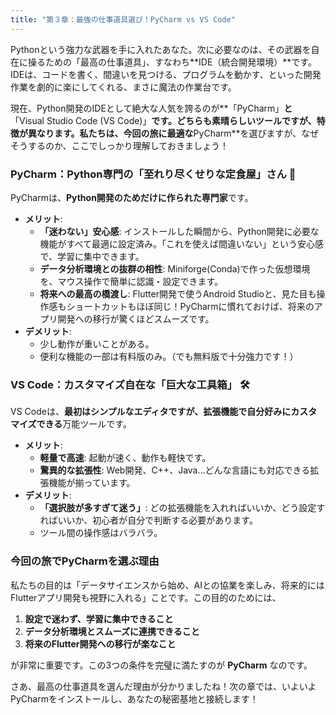 ```yaml
---
title: "第３章：最強の仕事道具選び！PyCharm vs VS Code"
---
```


Pythonという強力な武器を手に入れたあなた。次に必要なのは、その武器を自在に操るための「最高の仕事道具」、すなわち**IDE（統合開発環境）**です。IDEは、コードを書く、間違いを見つける、プログラムを動かす、といった開発作業を劇的に楽にしてくれる、まさに魔法の作業台です。

現在、Python開発のIDEとして絶大な人気を誇るのが**「PyCharm」**と**「Visual Studio Code (VS Code)」**です。どちらも素晴らしいツールですが、特徴が異なります。私たちは、今回の旅に最適な**PyCharm**を選びますが、なぜそうするのか、ここでしっかり理解しておきましょう！

### PyCharm：Python専門の「至れり尽くせりな定食屋」さん 🍱

PyCharmは、**Python開発のためだけに作られた専門家**です。

*   **メリット**:
    *   **「迷わない」安心感**: インストールした瞬間から、Python開発に必要な機能がすべて最適に設定済み。「これを使えば間違いない」という安心感で、学習に集中できます。
    *   **データ分析環境との抜群の相性**: Miniforge(Conda)で作った仮想環境を、マウス操作で簡単に認識・設定できます。
    *   **将来への最高の橋渡し**: Flutter開発で使うAndroid Studioと、見た目も操作感もショートカットもほぼ同じ！PyCharmに慣れておけば、将来のアプリ開発への移行が驚くほどスムーズです。
*   **デメリット**:
    *   少し動作が重いことがある。
    *   便利な機能の一部は有料版のみ。（でも無料版で十分強力です！）

### VS Code：カスタマイズ自在な「巨大な工具箱」 🛠️

VS Codeは、**最初はシンプルなエディタですが、拡張機能で自分好みにカスタマイズできる**万能ツールです。

*   **メリット**:
    *   **軽量で高速**: 起動が速く、動作も軽快です。
    *   **驚異的な拡張性**: Web開発、C++、Java…どんな言語にも対応できる拡張機能が揃っています。
*   **デメリット**:
    *   **「選択肢が多すぎて迷う」**: どの拡張機能を入れればいいか、どう設定すればいいか、初心者が自分で判断する必要があります。
    *   ツール間の操作感はバラバラ。

### 今回の旅でPyCharmを選ぶ理由

私たちの目的は「データサイエンスから始め、AIとの協業を楽しみ、将来的にはFlutterアプリ開発も視野に入れる」ことです。この目的のためには、

1.  **設定で迷わず、学習に集中できること**
2.  **データ分析環境とスムーズに連携できること**
3.  **将来のFlutter開発への移行が楽なこと**

が非常に重要です。この3つの条件を完璧に満たすのが **PyCharm** なのです。

さあ、最高の仕事道具を選んだ理由が分かりましたね！次の章では、いよいよPyCharmをインストールし、あなたの秘密基地と接続します！

